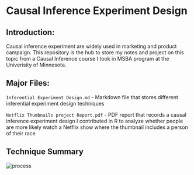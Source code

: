 # Causal Inference Experiment Design

## Introduction:

Causal inference experiment are widely used in marketing and product campaign. This repository is the hub to store my notes and project on this topic from a Causal Inference course I took in MSBA program at the Univerisity of Minnesota. 

## Major Files:

`Inferential Experiment Design.md` - Markdown file that stores different inferential experiment design techniques

`Netflix Thumbnails project Report.pdf` - PDF report that records a causal inference experiment design I contributed in R to analyze whether people are more likely watch a Netflix show where the thumbnail includes a person of their race

## Technique Summary

![process](https://github.com/Olliang/Causal-Inference-Experiment/blob/master/images/common%20thought%20process.png)

